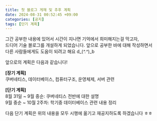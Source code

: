 ```yaml
---
title: 첫 블로그 게재 및 추후 계획
date: 2024-08-31 00:52:45 +09:00
categories: [공지]
tags: [단기 계획]
---
```


그간 공부한 내용에 있어서 시간이 지나면 기억에서 희미해지는걸 막고자,  
드디어 기술 블로그를 개설하게 되었습니다. 앞으로 공부한 바에 대해 작성하면서  
다른 사람들에게도 도움이 되려고 해요 d\_(_^.^_)\_b

앞으로의 계획은 다음과 같습니다!

**[장기 계획]**  
쿠버네티스, 데이터베이스, 컴퓨터구조, 운영체제, 서버 관련

**[단기 계획]**  
8월 31일 ~ 9월 중순: 쿠버네티스 전반에 대한 설명  
9월 중순 ~ 10월 2주차: 학기중 데이터베이스 관련 내용 정리

다음 단기 계획은 위의 내용을 모두 시행에 옮기고 재공지하도록 하겠습니다 ㅎㅎ
